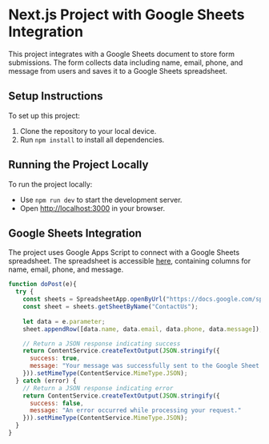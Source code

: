 # Next.js Project with Google Sheets Integration

This project integrates with a Google Sheets document to store form submissions. The form collects data including name, email, phone, and message from users and saves it to a Google Sheets spreadsheet.

## Setup Instructions

To set up this project:
1. Clone the repository to your local device.
2. Run `npm install` to install all dependencies.

## Running the Project Locally

To run the project locally:
- Use `npm run dev` to start the development server.
- Open [http://localhost:3000](http://localhost:3000) in your browser.

## Google Sheets Integration

The project uses Google Apps Script to connect with a Google Sheets spreadsheet. The spreadsheet is accessible [here](https://docs.google.com/spreadsheets/d/14yxV9VjbtK2kECsY8sXxLOBDFSejlI8VNY-HUq8CQE4/edit#gid=0), containing columns for name, email, phone, and message.

```javascript
function doPost(e){
  try {
    const sheets = SpreadsheetApp.openByUrl("https://docs.google.com/spreadsheets/d/14yxV9VjbtK2kECsY8sXxLOBDFSejlI8VNY-HUq8CQE4/edit?usp=sharing");
    const sheet = sheets.getSheetByName("ContactUs");
    
    let data = e.parameter;
    sheet.appendRow([data.name, data.email, data.phone, data.message]);

    // Return a JSON response indicating success
    return ContentService.createTextOutput(JSON.stringify({
      success: true,
      message: "Your message was successfully sent to the Google Sheet database!"
    })).setMimeType(ContentService.MimeType.JSON);
  } catch (error) {
    // Return a JSON response indicating error
    return ContentService.createTextOutput(JSON.stringify({
      success: false,
      message: "An error occurred while processing your request."
    })).setMimeType(ContentService.MimeType.JSON);
  }
}
